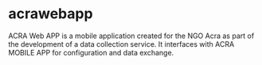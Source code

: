 # acrawebapp
ACRA Web APP is a mobile application created for the NGO Acra as part of the development of a data collection service. It interfaces with ACRA MOBILE APP for configuration and data exchange. 
